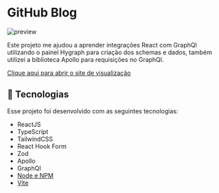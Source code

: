 # GitHub Blog

![preview](./src/assets/GIF/igniteLab.gif)

Este projeto me ajudou a aprender integrações React com GraphQl utilizando o painel Hygraph para criação dos schemas e dados, também utilizei a biblioteca Apollo para requisições no GraphQl.

[Clique aqui para abrir o site de visualização](https://event-platform-phi-seven.vercel.app/)

## 🚀 Tecnologias

Esse projeto foi desenvolvido com as seguintes tecnologias:

- ReactJS
- TypeScript
- TailwindCSS
- React Hook Form
- Zod
- Apollo
- GraphQl
- [Node e NPM](https://nodejs.org/)
- [Vite](https://vitejs.dev/)
